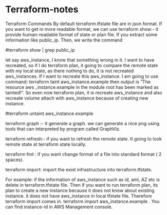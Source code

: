 # Terraform-notes
Terraform Commands
By default terraform.tfstate file are in json format. If you want to get in more readable  format, we can use 
terraform show:- it provide human-readable format of state or plan file. If you extract some information like public_ip. Then, we write the command 

#terraform show | grep public_ip

let say aws_instance, I know that something wrong in it. I want to have recreated, so if I do terraform plan, it going to compare the remote state with my local state, as there nothing to do, it is not recreated aws_instances. If I want to recreate this aws_instance. I am going to
use command: terraform taint aws_instance.example then output is “The resource aws
_instance.example in the module root has been marked as tainted!”. So even now terraform plan, it is recreate aws_instance and also recreate volume attach with aws_instance because of creating new instance.

#terraform untaint aws_instance.example

terraform graph :- it generate a graph.	
we can generate a nice png using tools that can interpreted by program called GraphViz.

terraform refresh:- if you want to refresh the remote state. It going to look remote state at terraform state locally.

terraform fmt <filename>: if you want change format of a file into standard format ( 2 spaces).

terraform import: import the exist infrastructure into terraform.tfstate.

For example: if the information of aws_instance such as id, ami, AZ etc is delete in  terraform.tfstate file. Then if you want to run  terraform plan, its plan to create a new instance because it does not know about existing instance. it does not have aws_instance in local tfstate file. Therefore terraform import comes in.
terraform import aws_instance.example <instance-id> . You can find instance-id in AWS Management console.

